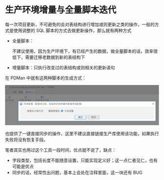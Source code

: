 # 生产环境增量与全量脚本迭代

每一次项目更新，不可避免的会对表结构进行增加或则更新之类的操作，一般的方式是使用调整的 SQL 脚本的方式去做更新操作，那么就有两种方式

- 全量脚本：

  不建议使用，因为生产环境下，有已经产生的数据，做全量脚本的话，效率很低下，需要迁移老数据到新的表结构下

- 增量脚本：只执行改变过的表结构或则相关的更新语句

在 PDMan 中就有这两种脚本的生成方式：

![image-20210209200556469](./assets/image-20210209200556469.png)

也提供了一键直接同步的操作，这里不建议直接链接生产库使用该功能，如果执行失败将没有恢复手段。

笔者其实也用过这个工具一段时间，优点就不说了，缺点：

- 字段类型，包括长度不能随意设置，只能实现定义好；这一点仁者见仁，也有可能是优点
- 同步的话，经常性出问题，基本上会处在注释里面，这一块还有 BUG